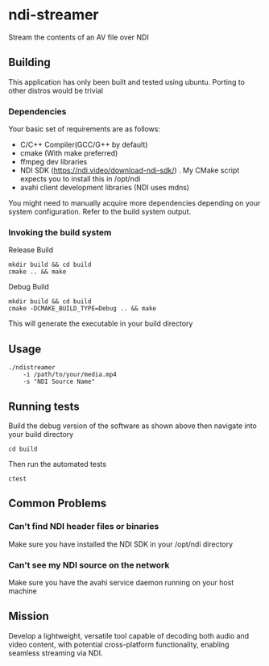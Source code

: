 # ndi-streamer
Stream the contents of an AV file over NDI

## Building

This application has only been built and tested using ubuntu.
Porting to other distros would be trivial

### Dependencies

Your basic set of requirements are as follows:

- C/C++ Compiler(GCC/G++ by default)
- cmake (With make preferred)
- ffmpeg dev libraries
- NDI SDK (https://ndi.video/download-ndi-sdk/)
    . My CMake script expects you to install this in /opt/ndi
- avahi client development libraries (NDI uses mdns)

You might need to manually acquire more dependencies depending
on your system configuration. Refer to the build system output.

### Invoking the build system

Release Build
```
mkdir build && cd build
cmake .. && make
```
Debug Build
```
mkdir build && cd build
cmake -DCMAKE_BUILD_TYPE=Debug .. && make
```

This will generate the executable in your build directory

## Usage

```
./ndistreamer
    -i /path/to/your/media.mp4
    -s "NDI Source Name"
```

## Running tests
Build the debug version of the software as shown above then navigate into your build directory
```
cd build
```
Then run the automated tests
```
ctest
```

## Common Problems
### Can't find NDI header files or binaries
Make sure you have installed the NDI SDK in your /opt/ndi directory
### Can't see my NDI source on the network
Make sure you have the avahi service daemon running on your host machine

## Mission

Develop a lightweight, versatile tool capable of decoding both audio and video content, with potential cross-platform functionality, enabling seamless streaming via NDI.


